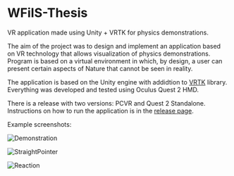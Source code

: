 # WFiIS-Thesis
VR application made using Unity + VRTK for physics demonstrations.

The aim of the project was to design and implement an application based on VR technology that allows visualization of physics demonstrations. Program is based on a virtual environment in which, by design, a user can present certain aspects of Nature that cannot be seen in reality.

The application is based on the Unity engine with addidtion to [VRTK](https://www.vrtk.io/) library. Everything was developed and tested using Oculus Quest 2 HMD.

There is a release with two versions: PCVR and Quest 2 Standalone. Instructions on how to run the application is in the [release page](https://github.com/Schironichi/WFiIS-Thesis/releases/tag/v1.0.0).

Example screenshots:

![Demonstration](https://user-images.githubusercontent.com/57150634/211328196-7bf27e5b-ff3c-4a9a-9c72-d20ccd6cd2e7.png)

![StraightPointer](https://user-images.githubusercontent.com/57150634/211328143-a03d89a3-2698-4a6c-81c0-4a02a4ea8900.png)

![Reaction](https://user-images.githubusercontent.com/57150634/211328226-0afe20b3-f6de-4a67-babb-a18749133ee7.png)
